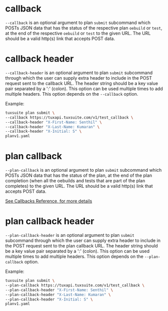
# callback

`--callback` is an optional argument to plan `submit` subcommand which
POSTs JSON data that has the status of the respective plan `oebuild`
or `test`, at the end of the respective `oebuild` or `test` to the
given URL. The URL should be a valid http(s) link that accepts POST
data.

# callback header

`--callback-header` is an optional argument to plan `submit`
subcommand through which the user can supply extra header to include
in the POST request sent to the callback URL. The header string
should be a key value pair separated by a ':' (colon). This option can
be used multiple times to add multiple headers. This option depends on
the `--callback` option.

Example:

```sh
tuxsuite plan submit \
--callback https://tuxapi.tuxsuite.com/v1/test_callback \
--callback-header "X-First-Name: Senthil" \
--callback-header "X-Last-Name: Kumaran" \
--callback-header "X-Initial: S" \
planv1.yaml
```

# plan callback

`--plan-callback` is an optional argument to plan `submit` subcommand
which POSTs JSON data that has the status of the plan, at the end of
the plan completion (when all the oebuilds and tests that are part of
the plan completes) to the given URL. The URL should be a valid
http(s) link that accepts POST data.

[See Callbacks Reference, for more details](../../callbacks.md)

# plan callback header

`--plan-callback-header` is an optional argument to plan `submit`
subcommand through which the user can supply extra header to include
in the POST request sent to the plan callback URL. The header string
should be a key value pair separated by a ':' (colon). This option can
be used multiple times to add multiple headers. This option depends on
the `--plan-callback` option.

Example:

```sh
tuxsuite plan submit \
--plan-callback https://tuxapi.tuxsuite.com/v1/test_callback \
--plan-callback-header "X-First-Name: Senthil" \
--plan-callback-header "X-Last-Name: Kumaran" \
--plan-callback-header "X-Initial: S" \
planv1.yaml
```

